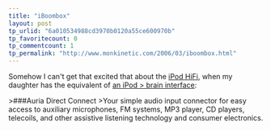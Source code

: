 ```yaml
---
title: "iBoombox"
layout: post
tp_urlid: "6a010534988cd3970b0120a55ce600970b"
tp_favoritecount: 0
tp_commentcount: 1
tp_permalink: "http://www.monkinetic.com/2006/03/iboombox.html"
---
```

Somehow I can&#39;t get that excited that about the [iPod HiFi](http://www.apple.com/ipodhifi/), when my daughter has the equivalent of [an iPod &gt; brain interface](http://www.bionicear.com/support/betterliving/ald_music_players.asp):

&gt;###Auria Direct Connect
&gt;Your simple audio input connector for easy access to auxiliary microphones, FM systems, MP3 player, CD players, telecoils, and other assistive listening technology and consumer electronics.
